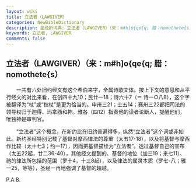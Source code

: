 ```yaml
---
layout: wiki
title: 立法者（LAWGIVER）
categories: NewBibleDictionary
description: 圣经新词典: 立法者（LAWGIVER）（来：m#h]o{qe{q; 腊：nomothete{s）
keywords: 立法者, LAWGIVER
comments: false
---
```


## 立法者（LAWGIVER）（来：m#h]o{qe{q; 腊：nomothete{s）

　　一共有六处旧约经文有这个希伯来字，全属诗歌文体。按上下文的意思和从平行经文的对比来看，在创四十九10；民廿一18；诗六十7（＝ 诗一○八8），这个字被翻译为“杖”或“权杖”是更为恰当的。申卅三21；士五14；赛卅三22都把司法的领导权归于迦得、玛拿西和神。雅各（四12）指责他的读者论断人，提醒他们，唯独神是审判官。

　　“立法者”这个概念，在新约比在旧约普遍得多，纵然“立法者”这个词或非如此。新约圣经特别记载了基督对摩西律法的尊重（太五17-18），以及将基督与摩西作比较（太十七3；约一17），因而把基督描绘为“立法者”。透过基督自己的宣布（太五22起，廿二36-40），其他经文提到的、基督的地位（加三19；来七11）、祂的律法所包括的范围（罗十4，十三8起），以及律法的属灵本质（罗七-八；雅一25，等等），圣经一再地强调了基督的超越。

P.A.B.








